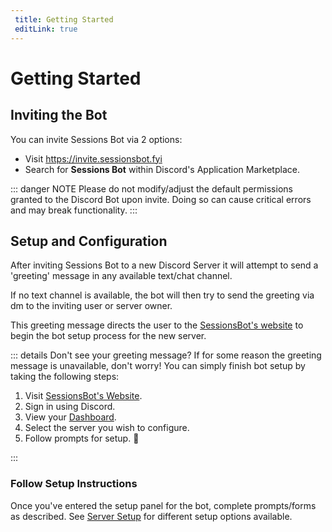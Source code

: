 ```yaml
---
 title: Getting Started
 editLink: true
---
```


# Getting Started

## Inviting the Bot
You can invite Sessions Bot via 2 options:

 - Visit https://invite.sessionsbot.fyi
- Search for **Sessions Bot** within Discord's Application Marketplace. 

::: danger NOTE
Please do not modify/adjust the default permissions granted to the Discord Bot upon invite. Doing so can cause critical errors and may break functionality.
:::


## Setup and Configuration
After inviting Sessions Bot to a new Discord Server it will attempt to send a 'greeting' message in any available text/chat channel.

If no text channel is available, the bot will then try to send the greeting via dm to the inviting user or server owner.

This greeting message directs the user to the [SessionsBot's website](https://sessionsbot.fyi) to begin the bot setup process for the new server.

::: details Don't see your greeting message?
If for some reason the greeting message is unavailable, don't worry!
You can simply finish bot setup by taking the following steps:

1. Visit [SessionsBot's Website](https://sessionsbot.fyi).
2. Sign in using Discord.
3. View your [Dashboard](https://sessionsbot.fyi/dashboard).
4. Select the server you wish to configure.
5. Follow prompts for setup. 🎉


:::

### Follow Setup Instructions
Once you've entered the setup panel for the bot, complete prompts/forms as described.
See [Server Setup](/server-config) for different setup options available.